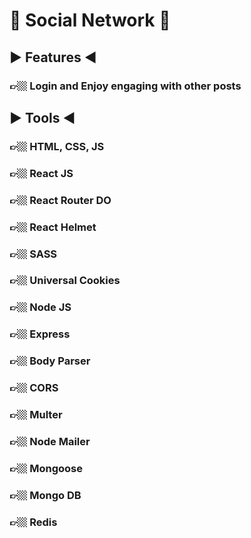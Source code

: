 # 💯 Social Network 💯

## ▶️ Features ◀️
### 👉🏼 Login and Enjoy engaging with other posts

## ▶️ Tools ◀️
### 👉🏼 HTML, CSS, JS
### 👉🏼 React JS
### 👉🏼 React Router DO
### 👉🏼 React Helmet
### 👉🏼 SASS
### 👉🏼 Universal Cookies

### 👉🏼 Node JS
### 👉🏼 Express
### 👉🏼 Body Parser
### 👉🏼 CORS
### 👉🏼 Multer
### 👉🏼 Node Mailer
### 👉🏼 Mongoose

### 👉🏼 Mongo DB
### 👉🏼 Redis
